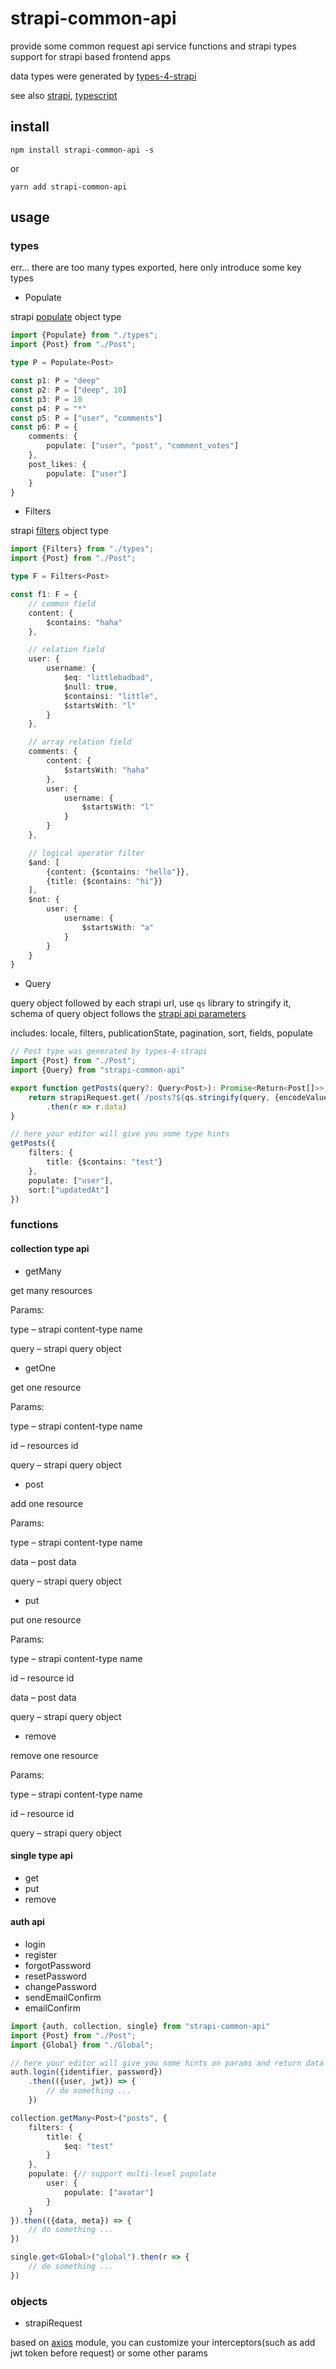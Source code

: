 # strapi-common-api

provide some common request api service functions and strapi types support for strapi based frontend apps

data types were generated by [types-4-strapi](https://www.npmjs.com/package/types-4-strapi)

see also [strapi](https://strapi.io), [typescript](https://www.typescriptlang.org/)

## install

```
npm install strapi-common-api -s
```

or

```
yarn add strapi-common-api
```

## usage

### types

err... there are too many types exported, here only introduce some key types

- Populate

strapi [populate](https://docs.strapi.io/dev-docs/api/rest/populate-select#population) object type

```typescript
import {Populate} from "./types";
import {Post} from "./Post";

type P = Populate<Post>

const p1: P = "deep"
const p2: P = ["deep", 10]
const p3: P = 10
const p4: P = "*"
const p5: P = ["user", "comments"]
const p6: P = {
    comments: {
        populate: ["user", "post", "comment_votes"]
    },
    post_likes: {
        populate: ["user"]
    }
}
```

- Filters 

strapi [filters](https://docs.strapi.io/dev-docs/api/rest/filters-locale-publication#filtering) object type

```typescript
import {Filters} from "./types";
import {Post} from "./Post";

type F = Filters<Post>

const f1: F = {
    // common field
    content: {
        $contains: "haha"
    },

    // relation field
    user: {
        username: {
            $eq: "littlebadbad",
            $null: true,
            $containsi: "little",
            $startsWith: "l"
        }
    },

    // array relation field
    comments: {
        content: {
            $startsWith: "haha"
        },
        user: {
            username: {
                $startsWith: "l"
            }
        }
    },

    // logical operator filter
    $and: [
        {content: {$contains: "hello"}},
        {title: {$contains: "hi"}}
    ],
    $not: {
        user: {
            username: {
                $startsWith: "a"
            }
        }
    }
}
```

- Query

query object followed by each strapi url, use `qs` library to stringify it, schema of query object follows
the [strapi api parameters](https://docs.strapi.io/developer-docs/latest/developer-resources/database-apis-reference/rest/api-parameters.html)

includes: locale, filters, publicationState, pagination, sort, fields, populate

```typescript
// Post type was generated by types-4-strapi
import {Post} from "./Post";
import {Query} from "strapi-common-api"

export function getPosts(query?: Query<Post>): Promise<Return<Post[]>> {
    return strapiRequest.get(`/posts?${qs.stringify(query, {encodeValuesOnly: true})}`)
        .then(r => r.data)
}

// here your editor will give you some type hints
getPosts({
    filters: {
        title: {$contains: "test"}
    },
    populate: ["user"],
    sort:["updatedAt"]
})
```

### functions

#### collection type api

- getMany

get many resources

Params:

type – strapi content-type name

query – strapi query object

- getOne

get one resource

Params:

type – strapi content-type name

id – resources id

query – strapi query object

- post

add one resource

Params:

type – strapi content-type name

data – post data

query – strapi query object

- put

put one resource

Params:

type – strapi content-type name

id – resource id

data – post data

query – strapi query object

- remove

remove one resource

Params:

type – strapi content-type name

id – resource id

query – strapi query object

#### single type api

- get
- put
- remove

#### auth api

- login
- register
- forgotPassword
- resetPassword
- changePassword
- sendEmailConfirm
- emailConfirm

```typescript
import {auth, collection, single} from "strapi-common-api"
import {Post} from "./Post";
import {Global} from "./Global";

// here your editor will give you some hints on params and return data
auth.login({identifier, password})
    .then(({user, jwt}) => {
        // do something ...
    })

collection.getMany<Post>("posts", {
    filters: {
        title: {
            $eq: "test"
        }
    },
    populate: {// support multi-level populate
        user: {
            populate: ["avatar"]
        }
    }
}).then(({data, meta}) => {
    // do something ...
})

single.get<Global>("global").then(r => {
    // do something ...
})
```

### objects

- strapiRequest

based on [axios](https://axios-http.com/) module, you can customize your interceptors(such as add jwt token before
request) or some other params
